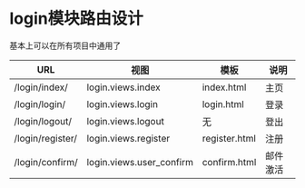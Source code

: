 # login模块路由设计

基本上可以在所有项目中通用了

URL|视图|模板|说明      
---|---|---|---         
/login/index/		|login.views.index|index.html|主页
/login/login/		|login.views.login|login.html|登录
/login/logout/      |login.views.logout|无|登出
/login/register/	|login.views.register|register.html|注册
/login/confirm/	|login.views.user_confirm|confirm.html|邮件激活